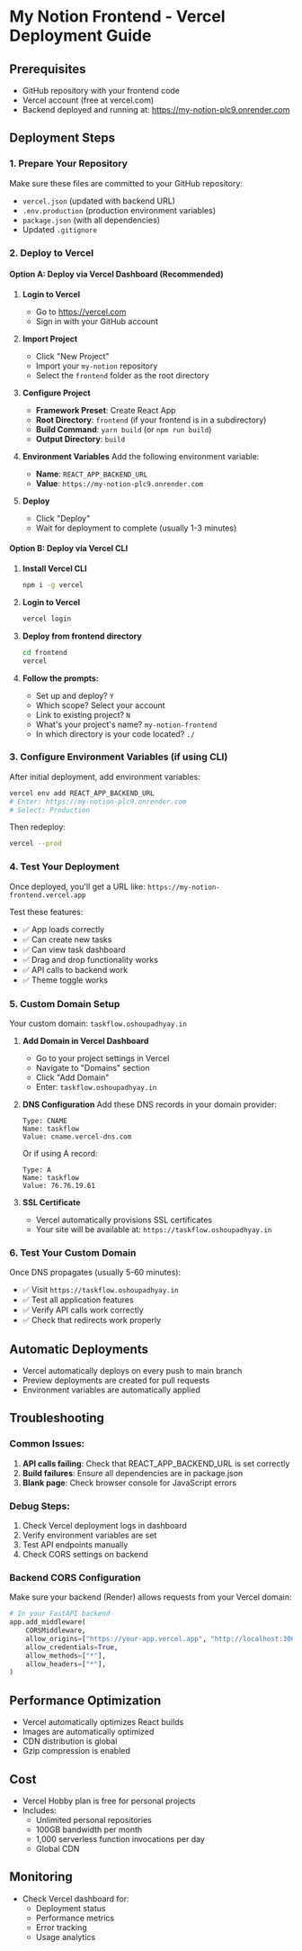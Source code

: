 # My Notion Frontend - Vercel Deployment Guide

## Prerequisites
- GitHub repository with your frontend code
- Vercel account (free at vercel.com)
- Backend deployed and running at: https://my-notion-plc9.onrender.com

## Deployment Steps

### 1. Prepare Your Repository
Make sure these files are committed to your GitHub repository:
- `vercel.json` (updated with backend URL)
- `.env.production` (production environment variables)
- `package.json` (with all dependencies)
- Updated `.gitignore`

### 2. Deploy to Vercel

#### Option A: Deploy via Vercel Dashboard (Recommended)

1. **Login to Vercel**
   - Go to https://vercel.com
   - Sign in with your GitHub account

2. **Import Project**
   - Click "New Project"
   - Import your `my-notion` repository
   - Select the `frontend` folder as the root directory

3. **Configure Project**
   - **Framework Preset**: Create React App
   - **Root Directory**: `frontend` (if your frontend is in a subdirectory)
   - **Build Command**: `yarn build` (or `npm run build`)
   - **Output Directory**: `build`

4. **Environment Variables**
   Add the following environment variable:
   - **Name**: `REACT_APP_BACKEND_URL`
   - **Value**: `https://my-notion-plc9.onrender.com`

5. **Deploy**
   - Click "Deploy"
   - Wait for deployment to complete (usually 1-3 minutes)

#### Option B: Deploy via Vercel CLI

1. **Install Vercel CLI**
   ```bash
   npm i -g vercel
   ```

2. **Login to Vercel**
   ```bash
   vercel login
   ```

3. **Deploy from frontend directory**
   ```bash
   cd frontend
   vercel
   ```

4. **Follow the prompts:**
   - Set up and deploy? `Y`
   - Which scope? Select your account
   - Link to existing project? `N`
   - What's your project's name? `my-notion-frontend`
   - In which directory is your code located? `./`

### 3. Configure Environment Variables (if using CLI)

After initial deployment, add environment variables:
```bash
vercel env add REACT_APP_BACKEND_URL
# Enter: https://my-notion-plc9.onrender.com
# Select: Production
```

Then redeploy:
```bash
vercel --prod
```

### 4. Test Your Deployment
Once deployed, you'll get a URL like: `https://my-notion-frontend.vercel.app`

Test these features:
- ✅ App loads correctly
- ✅ Can create new tasks
- ✅ Can view task dashboard
- ✅ Drag and drop functionality works
- ✅ API calls to backend work
- ✅ Theme toggle works

### 5. Custom Domain Setup
Your custom domain: `taskflow.oshoupadhyay.in`

1. **Add Domain in Vercel Dashboard**
   - Go to your project settings in Vercel
   - Navigate to "Domains" section
   - Click "Add Domain"
   - Enter: `taskflow.oshoupadhyay.in`

2. **DNS Configuration**
   Add these DNS records in your domain provider:
   ```
   Type: CNAME
   Name: taskflow
   Value: cname.vercel-dns.com
   ```
   
   Or if using A record:
   ```
   Type: A
   Name: taskflow
   Value: 76.76.19.61
   ```

3. **SSL Certificate**
   - Vercel automatically provisions SSL certificates
   - Your site will be available at: `https://taskflow.oshoupadhyay.in`

### 6. Test Your Custom Domain
Once DNS propagates (usually 5-60 minutes):
- ✅ Visit `https://taskflow.oshoupadhyay.in`
- ✅ Test all application features
- ✅ Verify API calls work correctly
- ✅ Check that redirects work properly

## Automatic Deployments
- Vercel automatically deploys on every push to main branch
- Preview deployments are created for pull requests
- Environment variables are automatically applied

## Troubleshooting

### Common Issues:
1. **API calls failing**: Check that REACT_APP_BACKEND_URL is set correctly
2. **Build failures**: Ensure all dependencies are in package.json
3. **Blank page**: Check browser console for JavaScript errors

### Debug Steps:
1. Check Vercel deployment logs in dashboard
2. Verify environment variables are set
3. Test API endpoints manually
4. Check CORS settings on backend

### Backend CORS Configuration
Make sure your backend (Render) allows requests from your Vercel domain:
```python
# In your FastAPI backend
app.add_middleware(
    CORSMiddleware,
    allow_origins=["https://your-app.vercel.app", "http://localhost:3000"],
    allow_credentials=True,
    allow_methods=["*"],
    allow_headers=["*"],
)
```

## Performance Optimization
- Vercel automatically optimizes React builds
- Images are automatically optimized
- CDN distribution is global
- Gzip compression is enabled

## Cost
- Vercel Hobby plan is free for personal projects
- Includes:
  - Unlimited personal repositories
  - 100GB bandwidth per month
  - 1,000 serverless function invocations per day
  - Global CDN

## Monitoring
- Check Vercel dashboard for:
  - Deployment status
  - Performance metrics
  - Error tracking
  - Usage analytics
